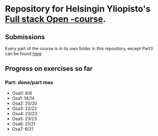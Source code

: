 # Repository for Helsingin Yliopisto's [Full stack Open -course](https://fullstackopen.com/#course-contents).

## Submissions

Every part of the course is in its own folder in this repository, except Part3 can be found [here](https://github.com/jerempa/Full-stack-MOOC-osa3)

## Progress on exercises so far

### Part: done/part max 
* Osa0: 6/6
* Osa1: 14/14
* Osa2: 20/20
* Osa3: 22/22
* Osa4: 23/23
* Osa5: 23/23
* Osa6: 21/21
* Osa7: 6/21
